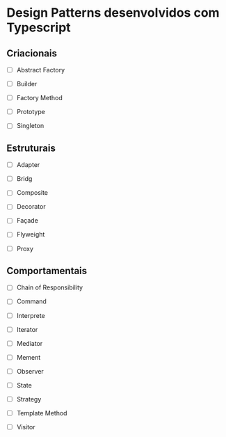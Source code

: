 # Design Patterns desenvolvidos com Typescript

## Criacionais

- [ ] Abstract Factory

- [ ] Builder

- [ ] Factory Method

- [ ] Prototype

- [ ] Singleton

## Estruturais

- [ ] Adapter

- [ ] Bridg

- [ ] Composite

- [ ] Decorator

- [ ] Façade

- [ ] Flyweight

- [ ] Proxy

## Comportamentais

- [ ] Chain of Responsibility

- [ ] Command

- [ ] Interprete

- [ ] Iterator

- [ ] Mediator

- [ ] Mement

- [ ] Observer

- [ ] State

- [ ] Strategy

- [ ] Template Method

- [ ] Visitor
